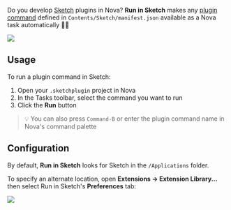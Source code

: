 Do you develop [Sketch] plugins in Nova? **Run in Sketch** makes any [plugin command] defined in `Contents/Sketch/manifest.json` available as a Nova task automatically 💎✨

![](https://gitlab.com/ashur/nova-sketch/-/raw/main/assets/tasks.png)

[Sketch]: https://sketch.com
[plugin command]: https://developer.sketch.com/plugins/plugin-manifest#commands

## Usage

To run a plugin command in Sketch:

1. Open your `.sketchplugin` project in Nova
1. In the Tasks toolbar, select the command you want to run
1. Click the **Run** button

> 💡 You can also press `Command-B` or enter the plugin command name in Nova's command palette

## Configuration

By default, **Run in Sketch** looks for Sketch in the `/Applications` folder.

To specify an alternate location, open **Extensions → Extension Library...** then select Run in Sketch's **Preferences** tab:

![](https://gitlab.com/ashur/nova-sketch/-/raw/main/assets/preferences.png)
